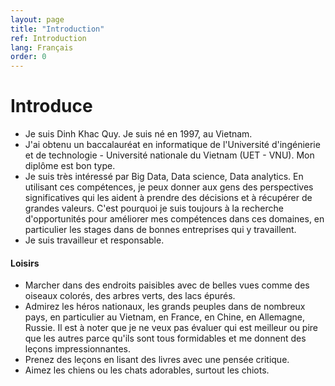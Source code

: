 ```yaml
---
layout: page
title: "Introduction"
ref: Introduction
lang: Français
order: 0
---
```

# Introduce
* Je suis Dinh Khac Quy. Je suis né en 1997, au Vietnam.  
* J'ai obtenu un baccalauréat en informatique de l'Université d'ingénierie et de technologie - Université nationale du Vietnam (UET - VNU). Mon diplôme est bon type.
* Je suis très intéressé par Big Data, Data science, Data analytics. En utilisant ces compétences, je peux donner aux gens des perspectives significatives qui les aident à prendre des décisions et à récupérer de grandes valeurs. C'est pourquoi je suis toujours à la recherche d'opportunités pour améliorer mes compétences dans ces domaines, en particulier les stages dans de bonnes entreprises qui y travaillent.  
* Je suis travailleur et responsable.
    
#### Loisirs
* Marcher dans des endroits paisibles avec de belles vues comme des oiseaux colorés, des arbres verts, des lacs épurés.
* Admirez les héros nationaux, les grands peuples dans de nombreux pays, en particulier au Vietnam, en France, en Chine, en Allemagne, Russie. Il est à noter que je ne veux pas évaluer qui est meilleur ou pire que les autres parce qu'ils sont tous formidables et me donnent des leçons impressionnantes.
* Prenez des leçons en lisant des livres avec une pensée critique.
* Aimez les chiens ou les chats adorables, surtout les chiots.
